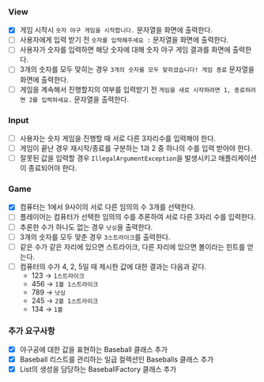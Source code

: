 ### View

- [x]  게임 시작시 `숫자 야구 게임을 시작합니다.` 문자열을 화면에 출력한다.
- [ ]  사용자에게 입력 받기 전 `숫자를 입력해주세요 :`  문자열을 화면에 출력한다.
- [ ]  사용자가 숫자를 입력하면 해당 숫자에 대해 숫자 야구 게임 결과를 화면에 출력한다.
- [ ]  3개의 숫자를 모두 맞히는 경우 `3개의 숫자를 모두 맞히셨습니다! 게임 종료` 문자열을 화면에 출력한다.
- [ ]  게임을 계속해서 진행할지의 여부를 입력받기 전 `게임을 새로 시작하려면 1, 종료하려면 2를 입력하세요.` 문자열을 출력한다.

### Input

- [ ]  사용자는 숫자 게임을 진행할 때 서로 다른 3자리수를 입력해야 한다.
- [ ]  게임이 끝난 경우 재시작/종료를 구분하는 1과 2 중 하나의 수를 입력 받아야 한다.
- [ ]  잘못된 값을 입력할 경우 `IllegalArgumentException`을 발생시키고 애플리케이션이 종료되어야 한다.

### Game

- [x]  컴퓨터는 1에서 9사이의 서로 다른 임의의 수 3개를 선택한다.
- [ ]  플레이어는 컴퓨터가 선택한 임의의 수를 추론하여 서로 다른 3자리 수를 입력한다.
- [ ]  추론한 수가 하나도 없는 경우 `낫싱`을 출력한다.
- [ ]  3개의 숫자를 모두 맞춘 경우 `3스트라이크`를 출력한다.
- [ ]  같은 수가 같은 자리에 있으면 스트라이크, 다른 자리에 있으면 볼이라는 힌트를 얻는다.
- [ ]  컴퓨터의 수가 4, 2, 5일 때 제시한 값에 대한 결과는 다음과 같다.
    - 123 → `1스트라이크`
    - 456 → `1볼 1스트라이크`
    - 789 → `낫싱`
    - 245 → `2볼 1스트라이크`
    - 134 → `1볼`

### 추가 요구사항

- [x]  야구공에 대한 값을 표현하는 Baseball 클래스 추가
- [x]  Baseball 리스트를 관리하는 일급 컬렉션인 Baseballs 클래스 추가
- [x]  List<Baseball>의 생성을 담당하는 BaseballFactory 클래스 추가
